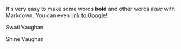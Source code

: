 It's very easy to make some words **bold** and other words *italic* with Markdown. You can even [link to Google!](http://google.com)

Swati Vaughan

Shine Vaughan